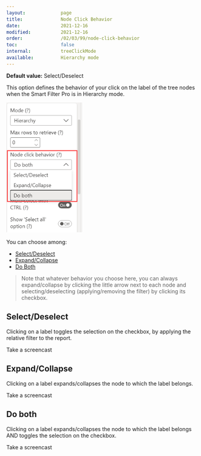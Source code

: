 ```yaml
---
layout:             page
title:              Node Click Behavior
date:               2021-12-16
modified:           2021-12-16
order:              /02/03/99/node-click-behavior
toc:                false
internal:           treeClickMode
available:          Hierarchy mode
---
```

**Default value:** Select/Deselect

This option defines the behavior of your click on the label of the tree nodes when the Smart Filter Pro is in Hierarchy mode.

<img src="images/node-click-behavior.png" width="200">


You can choose among:
- [Select/Deselect](#select/deselect)
- [Expand/Collapse](#expand/collapse)
- [Do Both](#do-both)

> Note that whatever behavior you choose here, you can always expand/collapse by clicking the little arrow next to each node and selecting/deselecting (applying/removing the filter) by clicking its checkbox.

## Select/Deselect

Clicking on a label toggles the selection on the checkbox, by applying the relative filter to the report.

<todo assign="daniele">Take a screencast</todo>

## Expand/Collapse

Clicking on a label expands/collapses the node to which the label belongs.

<todo assign="daniele">Take a screencast</todo>

## Do both

Clicking on a label expands/collapses the node to which the label belongs AND toggles the selection on the checkbox.

<todo assign="daniele">Take a screencast</todo>